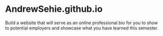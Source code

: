 # AndrewSehie.github.io
Build a website that will serve as an online professional bio for you to show to potential employers and showcase what you have learned this semester.
